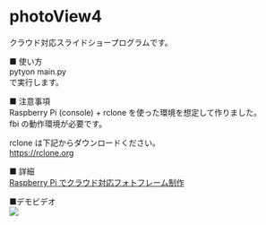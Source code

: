 # photoView4

クラウド対応スライドショープログラムです。  

■ 使い方  
pytyon main.py  
で実行します。  

■ 注意事項   
Raspberry Pi (console) + rclone を使った環境を想定して作りました。  
fbi の動作環境が必要です。  

rclone は下記からダウンロードください。  
https://rclone.org

■ 詳細  
[Raspberry Pi でクラウド対応フォトフレーム制作](https://snow-under.com/raspberry-pi-%e3%81%a7%e3%82%af%e3%83%a9%e3%82%a6%e3%83%89%e5%af%be%e5%bf%9c%e3%83%95%e3%82%a9%e3%83%88%e3%83%95%e3%83%ac%e3%83%bc%e3%83%a0%e5%88%b6%e4%bd%9c/)

■デモビデオ  
[![](https://img.youtube.com/vi/VP7y_E34EJA/0.jpg)](https://www.youtube.com/watch?v=VP7y_E34EJA)
